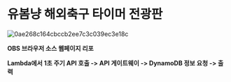 # 유봄냥 해외축구 타이머 전광판
![0ae268c164cbccb2ee7c3c039ec3e18c](https://github.com/user-attachments/assets/f52a051d-5602-4a51-880e-816388f8c70f)

**OBS 브라우저 소스 웹페이지 리포**

**Lambda에서 1초 주기 API 호출 -> API 게이트웨이 -> DynamoDB 정보 요청 -> 출력**
